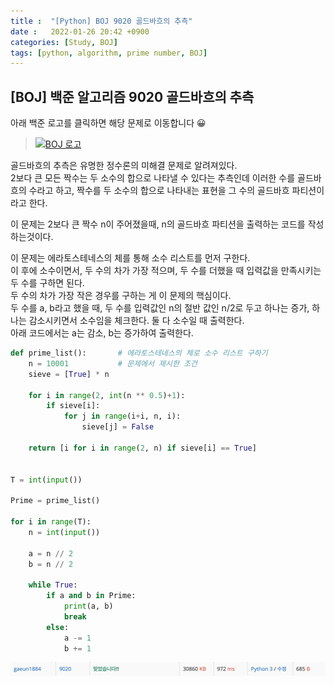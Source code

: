```yaml
---
title :  "[Python] BOJ 9020 골드바흐의 추측"
date :   2022-01-26 20:42 +0900
categories: [Study, BOJ]
tags: [python, algorithm, prime number, BOJ]
---
```


## [BOJ] 백준 알고리즘 9020 골드바흐의 추측
아래 백준 로고를 클릭하면 해당 문제로 이동합니다 😀  
> [![BOJ 로고](https://d2gd6pc034wcta.cloudfront.net/images/logo@2x.png)](https://www.acmicpc.net/problem/9020)  


골드바흐의 추측은 유명한 정수론의 미해결 문제로 알려져있다.  
2보다 큰 모든 짝수는 두 소수의 합으로 나타낼 수 있다는 추측인데 이러한 수를 골드바흐의 수라고 하고, 짝수를 두 소수의 합으로 나타내는 표현을 그 수의 골드바흐 파티션이라고 한다.


이 문제는 2보다 큰 짝수 n이 주어졌을때, n의 골드바흐 파티션을 출력하는 코드를 작성하는것이다.  


이 문제는 에라토스테네스의 체를 통해 소수 리스트를 먼저 구한다.  
이 후에 소수이면서, 두 수의 차가 가장 적으며, 두 수를 더했을 때 입력값을 만족시키는 두 수를 구하면 된다.  
두 수의 차가 가장 작은 경우를 구하는 게 이 문제의 핵심이다.  
두 수를 a, b라고 했을 때, 두 수를 입력값인 n의 절반 값인 n/2로 두고 하나는 증가, 하나는 감소시키면서 소수임을 체크한다. 둘 다 소수일 때 출력한다.  
아래 코드에서는 a는 감소, b는 증가하여 출력한다.  

```python
def prime_list():       # 에라토스테네스의 체로 소수 리스트 구하기
    n = 10001           # 문제에서 제시한 조건
    sieve = [True] * n

    for i in range(2, int(n ** 0.5)+1):
        if sieve[i]:
            for j in range(i+i, n, i):
                sieve[j] = False

    return [i for i in range(2, n) if sieve[i] == True]


T = int(input())

Prime = prime_list()

for i in range(T):
    n = int(input())

    a = n // 2
    b = n // 2

    while True:
        if a and b in Prime:
            print(a, b)
            break
        else:
            a -= 1
            b += 1
```

![9020맞았습니다](/assets/img/BOJ/BOJ9020_correct.png)
